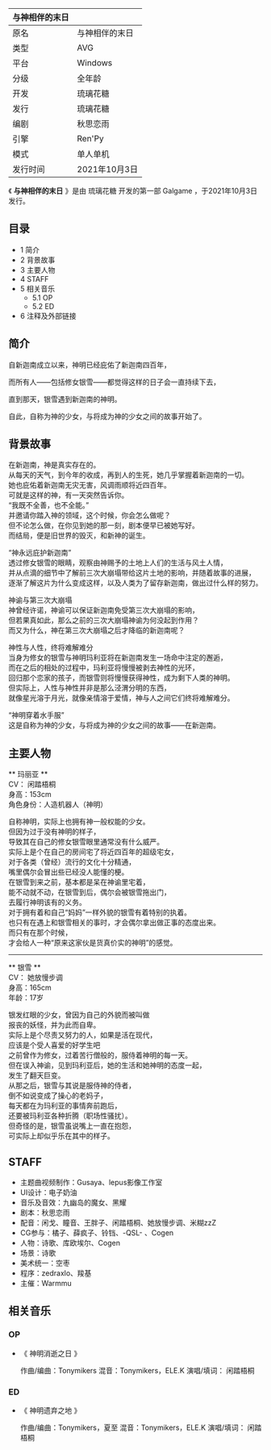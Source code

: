|  与神相伴的末日  ||
|---|---|
|原名  |  与神相伴的末日   |
|类型  |  AVG   |
|平台  |  Windows   |
|分级  |  全年龄   |
|开发  |  琉璃花糖   |
|发行  |  琉璃花糖   |
|编剧  |  秋思恋雨   |
|引擎  |  Ren'Py   |
|模式  |  单人单机   |
|发行时间  |  2021年10月3日   |
  
《 **与神相伴的末日** 》是由  琉璃花糖  开发的第一部  Galgame  ，于2021年10月3日发行。

##  目录

  * 1  简介 
  * 2  背景故事 
  * 3  主要人物 
  * 4  STAFF 
  * 5  相关音乐 
    * 5.1  OP 
    * 5.2  ED 
  * 6  注释及外部链接 

##  简介

自新迦南成立以来，神明已经庇佑了新迦南四百年，

而所有人——包括修女银雪——都觉得这样的日子会一直持续下去，

直到那天，银雪遇到新迦南的神明。

自此，自称为神的少女，与将成为神的少女之间的故事开始了。

  

##  背景故事

在新迦南，神是真实存在的。  
从每天的天气，到今年的收成，再到人的生死，她几乎掌握着新迦南的一切。  
她也庇佑着新迦南无灾无害，风调雨顺将近四百年。  
可就是这样的神，有一天突然告诉你。  
“我既不全善，也不全能。”  
并邀请你踏入神的领域，这个时候，你会怎么做呢？  
但不论怎么做，在你见到她的那一刻，剧本便早已被她写好。  
而结局，便是旧世界的毁灭，和新神的诞生。  
  
“神永远庇护新迦南”  
透过修女银雪的眼睛，观察由神赐予的土地上人们的生活与风土人情，  
并从点滴的细节中了解前三次大崩塌带给这片土地的影响，并随着故事的进展，  
逐渐了解这片为什么变成这样，以及人类为了留存新迦南，做出过什么样的努力。  
  
神谕与第三次大崩塌  
神曾经许诺，神谕可以保证新迦南免受第三次大崩塌的影响，  
但若果真如此，那么之前的三次大崩塌神谕为何没起到作用？  
而又为什么，神在第三次大崩塌之后才降临的新迦南呢？  
  
神性与人性，终将难解难分  
当身为修女的银雪与神明玛利亚将在新迦南发生一场命中注定的邂逅，  
而在之后的相处的过程中，玛利亚将慢慢被剥去神性的光环，  
回归那个恋家的孩子，而银雪则将慢慢获得神性，成为剩下人类的神明。  
但实际上，人性与神性并非是那么泾渭分明的东西，  
就像星光溶于月光，就像亲情溶于爱情，神与人之间它们终将难解难分。  
  
“神明穿着水手服”  
这是自称为神的少女，与将成为神的少女之间的故事——在新迦南。

##  主要人物

** 玛丽亚  **  
CV：  闲踏梧桐  
身高：153cm  
角色身份：人造机器人（神明）  

自称神明，实际上也拥有神一般权能的少女。  
但因为过于没有神明的样子，  
导致其在自己的修女银雪眼里通常没有什么威严。  
实际上是个在自己的房间宅了将近四百年的超级宅女，  
对于各类（曾经）流行的文化十分精通，  
嘴里偶尔会冒出些已经没人能懂的梗。  
在银雪到来之前，基本都是呆在神谕里宅着，  
能不动就不动，在银雪到后，偶尔会被银雪拖出门，  
去履行神明该有的义务。  
对于拥有着和自己“妈妈”一样外貌的银雪有着特别的执着。  
也只有在遇上和银雪相关的事时，才会偶尔拿出做正事的态度出来。  
而只有在那个时候，  
才会给人一种“原来这家伙是货真价实的神明”的感觉。

* * *

** 银雪  **  
CV：  她放慢步调  
身高：165cm  
年龄：17岁  

银发红眼的少女，曾因为自己的外貌而被叫做  
报丧的妖怪，并为此而自卑。  
实际上是个尽责又努力的人，如果是活在现代，  
应该是个受人喜爱的好学生吧  
之前曾作为修女，过着苦行僧般的，服侍着神明的每一天。  
但在误入神谕，见到玛利亚后，她的生活和她神明的态度一起，  
发生了翻天巨变。  
从那之后，银雪与其说是服侍神的侍者，  
倒不如说变成了操心的老妈子，  
每天都在为玛利亚的事情奔前跑后，  
还要被玛利亚各种折腾（职场性骚扰）。  
但奇怪的是，银雪虽说嘴上一直在抱怨，  
可实际上却似乎乐在其中的样子。

##  STAFF

  * 主题曲视频制作：Gusaya、lepus影像工作室 
  * UI设计：电子奶油 
  * 音乐及音效：九幽岛的魔女、黑耀 
  * 剧本：秋思恋雨 
  * 配音：闲戈、瞳音、王胖子、闲踏梧桐、她放慢步调、米糊zzZ 
  * CG参与：橘子、薛疯子、铃铛、-QSL- 、Cogen 
  * 人物：诗歌、库欧埃尔、Cogen 
  * 场景：诗歌 
  * 美术统一：空枣 
  * 程序：zedraxlo、羧基 
  * 主催：Warmmu 

##  相关音乐

###  OP

  * 《  神明消逝之日  》 

     作曲/编曲：Tonymikers 
     混音：Tonymikers，ELE.K 
     演唱/填词：  闲踏梧桐 

###  ED

  * 《  神明遗弃之地  》 

     作曲/编曲：Tonymikers，夏至 
     混音：Tonymikers，ELE.K 
     演唱/填词：  闲踏梧桐 

  